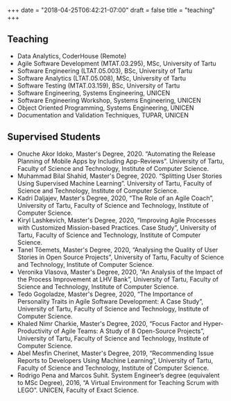 +++
date = "2018-04-25T06:42:21-07:00"
draft = false
title = "teaching"
+++

## Teaching

- Data Analytics, CoderHouse (Remote)
- Agile Software Development (MTAT.03.295), MSc, University of Tartu
- Software Engineering (LTAT.05.003), BSc, University of Tartu
- Software Analytics (LTAT.05.008), MSc, University of Tartu
- Software Testing (MTAT.03.159), BSc, University of Tartu
- Software Engineering, Systems Engineering, UNICEN
- Software Engineering Workshop, Systems Engineering, UNICEN
- Object Oriented Programming, Systems Engineering, UNICEN
- Documentation and Validation Techniques, TUPAR, UNICEN

## Supervised Students

- Onuche Akor Idoko, Master's Degree, 2020. “Automating the Release Planning of Mobile Apps by Including App-Reviews”. University of Tartu, Faculty of Science and Technology, Institute of Computer Science.
- Muhammad Bilal Shahid, Master's Degree, 2020. “Splitting User Stories Using Supervised Machine Learning”. University of Tartu, Faculty of Science and Technology, Institute of Computer Science.
- Kadri Daljajev, Master's Degree, 2020, “The Role of an Agile Coach”, University of Tartu, Faculty of Science and Technology, Institute of Computer Science.
- Kiryl Lashkevich, Master's Degree, 2020, “Improving Agile Processes with Customized Mission-based Practices. Case Study”, University of Tartu, Faculty of Science and Technology, Institute of Computer Science.
- Tanel Tõemets, Master's Degree, 2020, “Analysing the Quality of User Stories in Open Source Projects”, University of Tartu, Faculty of Science and Technology, Institute of Computer Science.
- Veronika Vlasova, Master's Degree, 2020, “An Analysis of the Impact of the Process Improvement at LHV Bank”, University of Tartu, Faculty of Science and Technology, Institute of Computer Science.
- Tedo Gogoladze, Master's Degree, 2020, “The Importance of Personality Traits in Agile Software Development: A Case Study”, University of Tartu, Faculty of Science and Technology, Institute of Computer Science.
- Khaled Nimr Charkie, Master's Degree, 2020, “Focus Factor and Hyper-Productivity of Agile Teams: A Study of 8 Open-Source Projects”, University of Tartu, Faculty of Science and Technology, Institute of Computer Science.
- Abel Mesfin Cherinet, Master's Degree, 2019, “Recommending Issue Reports to Developers Using Machine Learning”, University of Tartu, Faculty of Science and Technology, Institute of Computer Science.
- Rodrigo Pena and Marcos Suhit. System Engineer’s degree (equivalent to MSc Degree), 2016, “A Virtual Environment for Teaching Scrum with LEGO”. UNICEN, Faculty of Exact Science.
